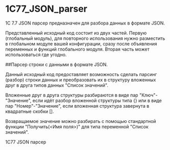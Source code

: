 1C77_JSON_parser
================
1С 7.7 JSON парсер предназначен для разбора данных в формате JSON.

Представленный исходный код состоит из двух частей. Первую (глобальный модуль), для повторного использования нужно разместить в глобальном модуле вашей конфигурации, сразу после объявления переменных и функций глобального модуля. Вторая часть может использоваться где угодно.

##Парсер строки с данными в формате JSON. 

Данный исходный код предоставляет возможность сделать парсинг (разбор) строки данных и преобразовать их в структуру вложенных друг в друга типов данных "Список значений".

Вложенные друг в друга структуры разбираются в виде пар "Ключ"-"Значение", если идёт разбор вложенной структуры типа {} или в виде пар "Номер"-"Значение", если вложенная структура завернута в квадратные скобки [].

Возвращаемое значение можно разбирать с помощью стандартной функции "Получить(<Имя поля>)" для типа переменной "Список значений".

1С77 JSON парсер

